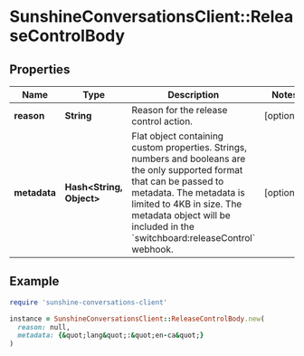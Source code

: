 # SunshineConversationsClient::ReleaseControlBody

## Properties

| Name | Type | Description | Notes |
| ---- | ---- | ----------- | ----- |
| **reason** | **String** | Reason for the release control action. | [optional] |
| **metadata** | **Hash&lt;String, Object&gt;** | Flat object containing custom properties. Strings, numbers and booleans are the only supported format that can be passed to metadata. The metadata is limited to 4KB in size. The metadata object will be included in the &#x60;switchboard:releaseControl&#x60; webhook. | [optional] |

## Example

```ruby
require 'sunshine-conversations-client'

instance = SunshineConversationsClient::ReleaseControlBody.new(
  reason: null,
  metadata: {&quot;lang&quot;:&quot;en-ca&quot;}
)
```

